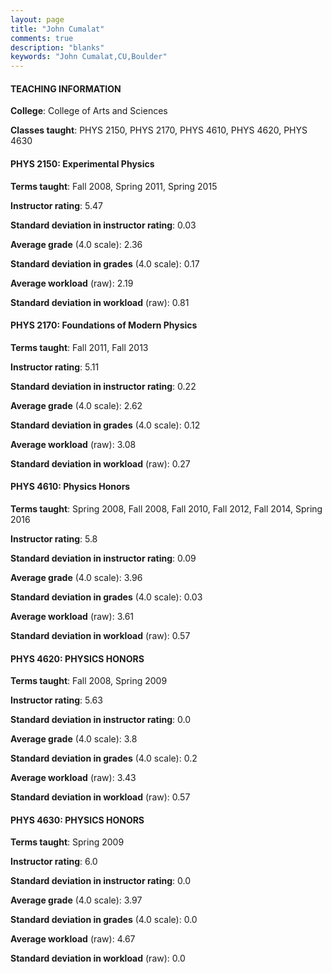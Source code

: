 ```yaml
---
layout: page
title: "John Cumalat" 
comments: true
description: "blanks"
keywords: "John Cumalat,CU,Boulder"
---
```

<head>
<script src="https://ajax.googleapis.com/ajax/libs/jquery/2.1.3/jquery.min.js"></script>
<script src="https://dl.dropboxusercontent.com/s/pc42nxpaw1ea4o9/highcharts.js?dl=0"></script>
<!-- <script src="../assets/js/highcharts.js"></script> -->
<style type="text/css">@font-face {
	font-family: "Bebas Neue";
	src: url(https://www.filehosting.org/file/details/544349/BebasNeue Regular.otf) format("opentype");
	}
	h1.Bebas { 
		font-family: "Bebas Neue", Verdana, Tahoma;
	}
</style>
</head>
	   
#### TEACHING INFORMATION

**College**: College of Arts and Sciences

**Classes taught**: PHYS 2150, PHYS 2170, PHYS 4610, PHYS 4620, PHYS 4630

#### PHYS 2150: Experimental Physics

**Terms taught**: Fall 2008, Spring 2011, Spring 2015

**Instructor rating**: 5.47

**Standard deviation in instructor rating**: 0.03

**Average grade** (4.0 scale): 2.36

**Standard deviation in grades** (4.0 scale): 0.17

**Average workload** (raw): 2.19

**Standard deviation in workload** (raw): 0.81

#### PHYS 2170: Foundations of Modern Physics

**Terms taught**: Fall 2011, Fall 2013

**Instructor rating**: 5.11

**Standard deviation in instructor rating**: 0.22

**Average grade** (4.0 scale): 2.62

**Standard deviation in grades** (4.0 scale): 0.12

**Average workload** (raw): 3.08

**Standard deviation in workload** (raw): 0.27

#### PHYS 4610: Physics Honors

**Terms taught**: Spring 2008, Fall 2008, Fall 2010, Fall 2012, Fall 2014, Spring 2016

**Instructor rating**: 5.8

**Standard deviation in instructor rating**: 0.09

**Average grade** (4.0 scale): 3.96

**Standard deviation in grades** (4.0 scale): 0.03

**Average workload** (raw): 3.61

**Standard deviation in workload** (raw): 0.57

#### PHYS 4620: PHYSICS HONORS

**Terms taught**: Fall 2008, Spring 2009

**Instructor rating**: 5.63

**Standard deviation in instructor rating**: 0.0

**Average grade** (4.0 scale): 3.8

**Standard deviation in grades** (4.0 scale): 0.2

**Average workload** (raw): 3.43

**Standard deviation in workload** (raw): 0.57

#### PHYS 4630: PHYSICS HONORS

**Terms taught**: Spring 2009

**Instructor rating**: 6.0

**Standard deviation in instructor rating**: 0.0

**Average grade** (4.0 scale): 3.97

**Standard deviation in grades** (4.0 scale): 0.0

**Average workload** (raw): 4.67

**Standard deviation in workload** (raw): 0.0


